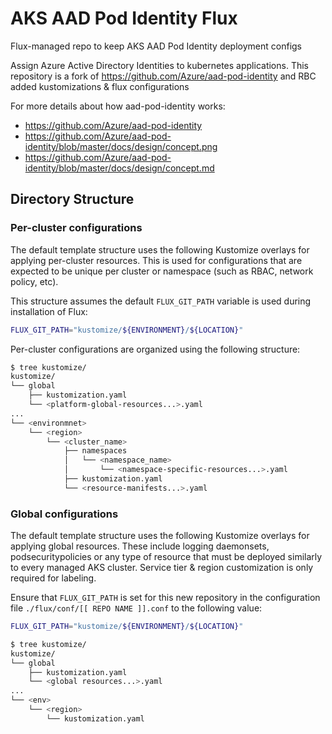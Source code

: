 # AKS AAD Pod Identity Flux

Flux-managed repo to keep AKS AAD Pod Identity deployment configs

Assign Azure Active Directory Identities to kubernetes applications. This repository is a fork of https://github.com/Azure/aad-pod-identity and RBC added kustomizations & flux configurations

For more details about how aad-pod-identity works:
* https://github.com/Azure/aad-pod-identity
* https://github.com/Azure/aad-pod-identity/blob/master/docs/design/concept.png
* https://github.com/Azure/aad-pod-identity/blob/master/docs/design/concept.md

## Directory Structure

### Per-cluster configurations

The default template structure uses the following Kustomize overlays for applying per-cluster resources. This is used for configurations that are expected to be unique per cluster or namespace (such as RBAC, network policy, etc).

This structure assumes the default `FLUX_GIT_PATH` variable is used during installation of Flux:

```bash
FLUX_GIT_PATH="kustomize/${ENVIRONMENT}/${LOCATION}"
```

Per-cluster configurations are organized using the following structure:

```bash
$ tree kustomize/
kustomize/
└── global
    ├── kustomization.yaml
    └── <platform-global-resources...>.yaml
...
└── <environmnet>
    └── <region>
        └── <cluster_name>
            ├── namespaces
            │   └── <namespace_name>
            │       └── <namespace-specific-resources...>.yaml
            ├── kustomization.yaml
            └── <resource-manifests...>.yaml
```

### Global configurations

The default template structure uses the following Kustomize overlays for applying global resources. These include logging daemonsets, podsecuritypolicies or any type of resource that must be deployed similarly to every managed AKS cluster. Service tier & region customization is only required for labeling.

Ensure that `FLUX_GIT_PATH` is set for this new repository in the configuration file `./flux/conf/[[ REPO NAME ]].conf` to the following value:

```bash
FLUX_GIT_PATH="kustomize/${ENVIRONMENT}/${LOCATION}"
```

```bash
$ tree kustomize/
kustomize/
└── global
    ├── kustomization.yaml
    └── <global resources...>.yaml
...
└── <env>
    └── <region>
        └── kustomization.yaml
```

